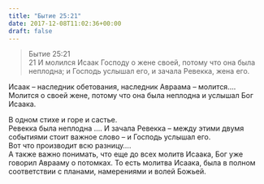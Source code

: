 ```yaml
---
title: "Бытие 25:21"
date: 2017-12-08T11:02:36+00:00
draft: false
---
```


> Бытие 25:21  
> 21 И молился Исаак Господу о жене своей, потому что она была неплодна; и Господь услышал его, и зачала Ревекка, жена его.



Исаак &#8211; наследник обетования, наследник Авраама &#8211; молится&#8230;. Молится о своей жене, потому что она была неплодна и услышал Бог Исаака.  


В одном стихе и горе и састье.  
Ревекка была неплодна &#8230;. И зачала Ревекка &#8211; между этими двумя событиями стоит важное слово &#8211; и Господь услышал его.  
Вот что производит всю разницу&#8230;.  
А также важно понимать, что еще до всех молитв Исаака, Бог уже говорил Аврааму о потомках. То есть молитва Исаака, была в полном соответствии с планами, намерениями и волей Божьей.